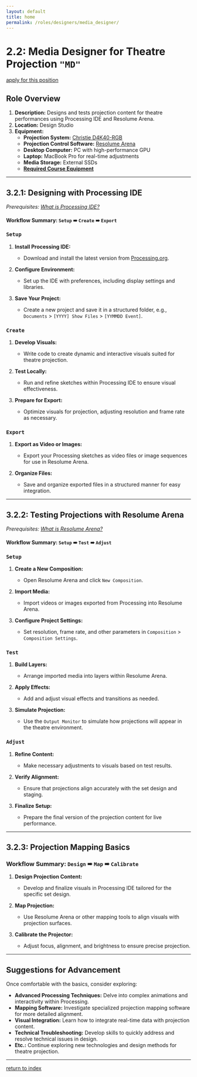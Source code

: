 ```yaml
---
layout: default
title: home
permalink: /roles/designers/media_designer/
---
```

# 2.2: Media Designer for Theatre Projection `"MD"`
[apply for this position](../apply/media_designer_apply.md)

## Role Overview

1. **Description:** Designs and tests projection content for theatre performances using Processing IDE and Resolume Arena.
2. **Location:** Design Studio
3. **Equipment:**
   - **Projection System:** [Christie D4K40-RGB](https://www.christiedigital.com/products/projectors/d4k40-rgb/)
   - **Projection Control Software:** [Resolume Arena](https://resolume.com/software/arena/)
   - **Desktop Computer:** PC with high-performance GPU
   - **Laptop:** MacBook Pro for real-time adjustments
   - **Media Storage:** External SSDs
   - **[Required Course Equipment](../../info/syllabus.md)**

---
## 3.2.1: Designing with Processing IDE

*Prerequisites: [What is Processing IDE?](https://processing.org/about/)*

#### Workflow Summary: `Setup` ➠ `Create` ➠ `Export`

### `Setup`
1. **Install Processing IDE:**
   - Download and install the latest version from [Processing.org](https://processing.org/download/).

2. **Configure Environment:**
   - Set up the IDE with preferences, including display settings and libraries.

3. **Save Your Project:**
   - Create a new project and save it in a structured folder, e.g., `Documents` > `[YYYY] Show Files` > `[YYMMDD Event]`.

### `Create`
1. **Develop Visuals:**
   - Write code to create dynamic and interactive visuals suited for theatre projection.

2. **Test Locally:**
   - Run and refine sketches within Processing IDE to ensure visual effectiveness.

3. **Prepare for Export:**
   - Optimize visuals for projection, adjusting resolution and frame rate as necessary.

### `Export`
1. **Export as Video or Images:**
   - Export your Processing sketches as video files or image sequences for use in Resolume Arena.

2. **Organize Files:**
   - Save and organize exported files in a structured manner for easy integration.

---
## 3.2.2: Testing Projections with Resolume Arena

*Prerequisites: [What is Resolume Arena?](https://resolume.com/arena/)*

#### Workflow Summary: `Setup` ➠ `Test` ➠ `Adjust`

### `Setup`
1. **Create a New Composition:**
   - Open Resolume Arena and click `New Composition`.

2. **Import Media:**
   - Import videos or images exported from Processing into Resolume Arena.

3. **Configure Project Settings:**
   - Set resolution, frame rate, and other parameters in `Composition` > `Composition Settings`.

### `Test`
1. **Build Layers:**
   - Arrange imported media into layers within Resolume Arena.

2. **Apply Effects:**
   - Add and adjust visual effects and transitions as needed.

3. **Simulate Projection:**
   - Use the `Output Monitor` to simulate how projections will appear in the theatre environment.

### `Adjust`
1. **Refine Content:**
   - Make necessary adjustments to visuals based on test results.

2. **Verify Alignment:**
   - Ensure that projections align accurately with the set design and staging.

3. **Finalize Setup:**
   - Prepare the final version of the projection content for live performance.

---
## 3.2.3: Projection Mapping Basics

### Workflow Summary: `Design` ➠ `Map` ➠ `Calibrate`

1. **Design Projection Content:**
   - Develop and finalize visuals in Processing IDE tailored for the specific set design.

2. **Map Projection:**
   - Use Resolume Arena or other mapping tools to align visuals with projection surfaces.

3. **Calibrate the Projector:**
   - Adjust focus, alignment, and brightness to ensure precise projection.

---
## Suggestions for Advancement

Once comfortable with the basics, consider exploring:

- **Advanced Processing Techniques:** Delve into complex animations and interactivity within Processing.
- **Mapping Software:** Investigate specialized projection mapping software for more detailed alignment.
- **Visual Integration:** Learn how to integrate real-time data with projection content.
- **Technical Troubleshooting:** Develop skills to quickly address and resolve technical issues in design.
- **Etc.:** Continue exploring new technologies and design methods for theatre projection.

---
[return to index](../../index.md)
